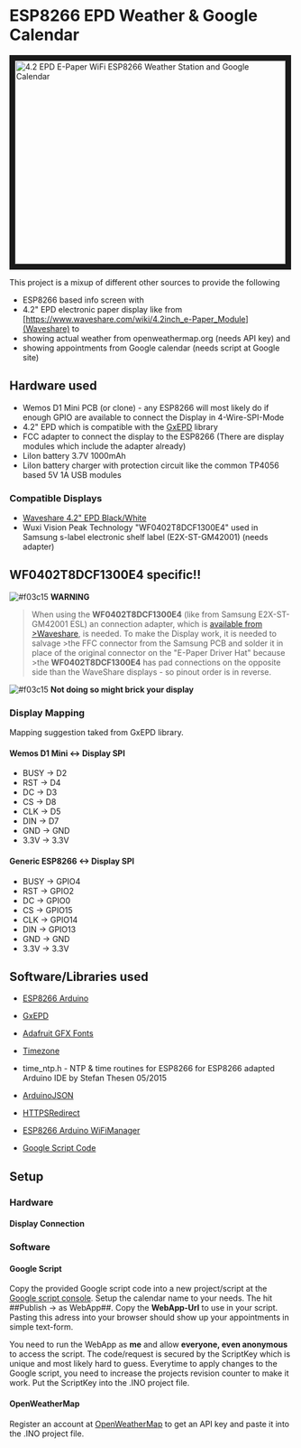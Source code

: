 # ESP8266 EPD Weather & Google Calendar

<a href="http://www.youtube.com/watch?feature=player_embedded&v=1bwpUlR_0Uc" target="_blank"><img src="http://img.youtube.com/vi/1bwpUlR_0Uc/0.jpg" alt="4.2 EPD E-Paper WiFi ESP8266 Weather Station and Google Calendar" width="480" height="360" border="10" /></a>

This project is a mixup of different other sources to provide the following

- ESP8266 based info screen with 
- 4.2" EPD electronic paper display like from [https://www.waveshare.com/wiki/4.2inch_e-Paper_Module](Waveshare) to
- showing actual weather from openweathermap.org (needs API key) and
- showing appointments from Google calendar (needs script at Google site)

## Hardware used

- Wemos D1 Mini PCB (or clone) - any ESP8266 will most likely do if enough GPIO are available to connect the Display in 4-Wire-SPI-Mode
- 4.2" EPD which is compatible with the [GxEPD](https://github.com/ZinggJM/GxEPD) library
- FCC adapter to connect the display to the ESP8266 (There are display modules which include the adapter already)
- LiIon battery 3.7V 1000mAh
- LiIon battery charger with protection circuit like the common TP4056 based 5V 1A USB modules

### Compatible Displays
- [Waveshare 4.2" EPD Black/White](https://www.waveshare.com/wiki/4.2inch_e-Paper_Module)
-  Wuxi Vision Peak Technology "WF0402T8DCF1300E4" used in Samsung s-label electronic shelf label (E2X-ST-GM42001) (needs adapter)

## WF0402T8DCF1300E4 specific!!
![#f03c15](https://placehold.it/15/f03c15/000000?text=+) **WARNING**


>When using the **WF0402T8DCF1300E4** (like from Samsung E2X-ST-GM42001 ESL) an connection adapter, which is [available from >Waveshare](https://www.waveshare.com/wiki/E-Paper_Driver_HAT), is needed. To make the Display work, it is needed to salvage >the FFC connector from the Samsung PCB and solder it in place of the original connector on the "E-Paper Driver Hat" because >the **WF0402T8DCF1300E4** has pad connections on the opposite side than the WaveShare displays - so pinout order is in reverse.

![#f03c15](https://placehold.it/15/f03c15/000000?text=+) **Not doing so might brick your display**

### Display Mapping

Mapping suggestion taked from GxEPD library.

#### Wemos D1 Mini <-> Display SPI

- BUSY -> D2
- RST -> D4
- DC -> D3
- CS -> D8
- CLK -> D5
- DIN -> D7
- GND -> GND
- 3.3V -> 3.3V

#### Generic ESP8266 <-> Display SPI

- BUSY -> GPIO4
- RST -> GPIO2
- DC -> GPIO0
- CS -> GPIO15
- CLK -> GPIO14
- DIN -> GPIO13
- GND -> GND
- 3.3V -> 3.3V

## Software/Libraries used

- [ESP8266 Arduino](https://github.com/esp8266/Arduino)
- [GxEPD](https://github.com/ZinggJM/GxEPD)
- [Adafruit GFX Fonts](https://github.com/adafruit/Adafruit-GFX-Library)
- [Timezone](https://github.com/JChristensen/Timezone)
- time_ntp.h - NTP & time routines for ESP8266 for ESP8266 adapted Arduino IDE by Stefan Thesen 05/2015
- [ArduinoJSON](https://github.com/bblanchon/ArduinoJson)
- [HTTPSRedirect](https://github.com/electronicsguy/ESP8266/tree/master/HTTPSRedirect)
- [ESP8266 Arduino WiFiManager](https://github.com/tzapu/WiFiManager)

- [Google Script Code](https://script.google.com/home)

## Setup
### Hardware
#### Display Connection

### Software
#### Google Script
Copy the provided Google script code into a new project/script at the [Google script console](https://script.google.com/home). Setup the calendar name to your needs. The hit ##Publish -> as WebApp##. Copy the **WebApp-Url** to use in your script. Pasting this adress into your browser should show up your appointments in simple text-form.

You need to run the WebApp as **me** and allow **everyone, even anonymous** to access the script. The code/request is secured by the ScriptKey which is unique and most likely hard to guess. Everytime to apply changes to the Google script, you need to increase the projects revision counter to make it work. Put the ScriptKey into the .INO project file.

#### OpenWeatherMap
Register an account at [OpenWeatherMap](https://openweathermap.org/appid) to get an API key and paste it into the .INO project file.
